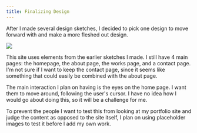 ```yaml
---
title: Finalizing Design
---
```


After I made several design sketches, I decided to pick one design to move forward with and make a more fleshed out design.

<img src="/blog/assets/finalsketch.PNG">

This site uses elements from the earlier sketches I made. I still have 4 main pages: the homepage, the about page, the works page, and a contact page. I'm not sure if I want to keep the contact page, since it seems like something that could easily be combined with the about page.

The main interaction I plan on having is the eyes on the home page. I want them to move around, following the user's cursor. I have no idea how I would go about doing this, so it will be a challenge for me.

To prevent the people I want to test this from looking at my portfolio site and judge the content as opposed to the site itself, I plan on using placeholder images to test it before I add my own work.
